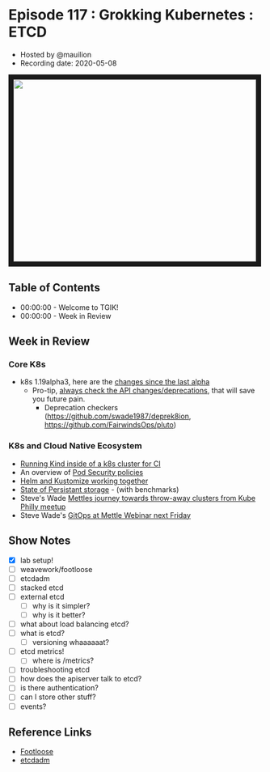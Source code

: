 # Episode 117 : Grokking Kubernetes : ETCD

- Hosted by @mauilion 
- Recording date: 2020-05-08

<!--- Thumbnailed embed of the video, n8Xo_ghCIOSY is the video id from the youtube url --->

<a href="https://www.youtube.com/watch?v=bQw3UZgYmOk
" target="_blank"><img src="http://img.youtube.com/vi/bQw3UZgYmOk/hqdefault.jpg" width="480" height="360" border="10" /></a>

## Table of Contents

- 00:00:00 - Welcome to TGIK!
- 00:00:00 - Week in Review

## Week in Review

### Core K8s

- k8s 1.19alpha3, here are the [changes since the last alpha](https://github.com/kubernetes/kubernetes/blob/master/CHANGELOG/CHANGELOG-1.19.md#changelog-since-v1190-alpha2)
    - Pro-tip, [always check the API changes/deprecations](https://github.com/kubernetes/kubernetes/blob/master/CHANGELOG/CHANGELOG-1.19.md#deprecation), that will save you future pain. 
        - Deprecation checkers (https://github.com/swade1987/deprek8ion, https://github.com/FairwindsOps/pluto)

### K8s and Cloud Native Ecosystem

- [Running Kind inside of a k8s cluster for CI](https://d2iq.com/blog/running-kind-inside-a-kubernetes-cluster-for-continuous-integration)
- An overview of [Pod Security policies](https://developer.squareup.com/blog/kubernetes-pod-security-policies/)
- [Helm and Kustomize working together](https://povilasv.me/helm-kustomze-better-together/)
- [State of Persistant storage](https://itnext.io/state-of-persistent-storage-in-k8s-a-benchmark-77a96bb1ac29) - (with benchmarks)
- Steve's Wade [Mettles journey towards throw-away clusters from Kube Philly meetup](https://youtu.be/3sIKwz0LOI0)
- Steve Wade's [GitOps at Mettle Webinar next Friday](https://t.co/g45KFNG3Xv?amp=1)


## Show Notes
- [x] lab setup!
- [ ] weavework/footloose
- [ ] etcdadm
- [ ] stacked etcd
- [ ] external etcd
    - [ ] why is it simpler?
    - [ ] why is it better? 
- [ ] what about load balancing etcd?
- [ ] what is etcd?
    - [ ] versioning whaaaaaat?
- [ ] etcd metrics!
    - [ ] where is /metrics?
- [ ] troubleshooting etcd
- [ ] how does the apiserver talk to etcd?
- [ ] is there authentication?
- [ ] can I store other stuff? 
- [ ] events?

## Reference Links

- [Footloose](https://github.com/weaveworks/footloose)
- [etcdadm](https://github.com/kubernetes-sigs/etcdadm)
